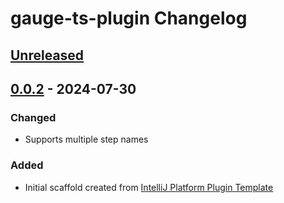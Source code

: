 <!-- Keep a Changelog guide -> https://keepachangelog.com -->

# gauge-ts-plugin Changelog

## [Unreleased]

## [0.0.2] - 2024-07-30

### Changed

- Supports multiple step names

### Added

- Initial scaffold created from [IntelliJ Platform Plugin Template](https://github.com/JetBrains/intellij-platform-plugin-template)

[Unreleased]: https://github.com/Glider2355/gauge-ts-plugin/compare/v0.0.2...HEAD
[0.0.2]: https://github.com/Glider2355/gauge-ts-plugin/commits/v0.0.2
